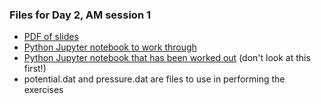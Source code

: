 ### Files for Day 2, AM session 1

 - [PDF of slides](Uncertainty_Day2_July2022.pdf)
 - [Python Jupyter notebook to work through](equilibration_uncertainty_fill_in.ipynb)
 - [Python Jupyter notebook that has been worked out](equilibration_uncertainty.ipynb) (don't look at this first!) 
 - potential.dat and pressure.dat are files to use in performing the exercises 


